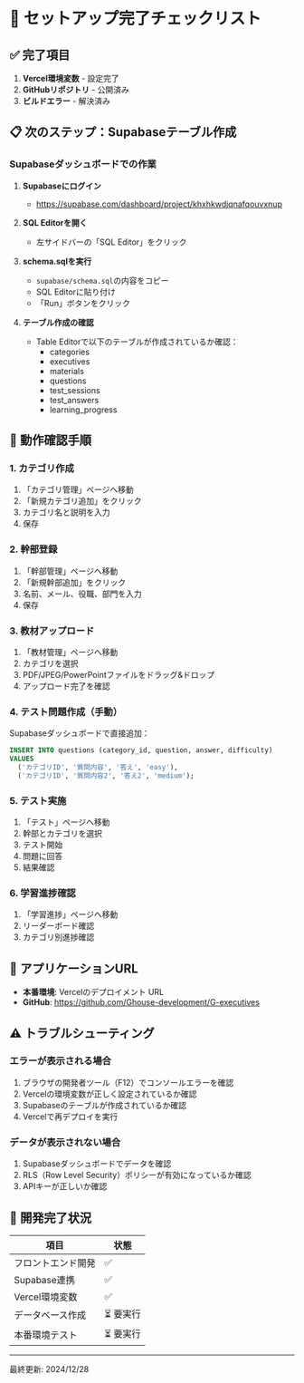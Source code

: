 # 🎉 セットアップ完了チェックリスト

## ✅ 完了項目

1. **Vercel環境変数** - 設定完了
2. **GitHubリポジトリ** - 公開済み
3. **ビルドエラー** - 解決済み

## 📋 次のステップ：Supabaseテーブル作成

### Supabaseダッシュボードでの作業

1. **Supabaseにログイン**
   - https://supabase.com/dashboard/project/khxhkwdjqnafqouvxnup

2. **SQL Editorを開く**
   - 左サイドバーの「SQL Editor」をクリック

3. **schema.sqlを実行**
   - `supabase/schema.sql`の内容をコピー
   - SQL Editorに貼り付け
   - 「Run」ボタンをクリック

4. **テーブル作成の確認**
   - Table Editorで以下のテーブルが作成されているか確認：
     - categories
     - executives
     - materials
     - questions
     - test_sessions
     - test_answers
     - learning_progress

## 🧪 動作確認手順

### 1. カテゴリ作成
1. 「カテゴリ管理」ページへ移動
2. 「新規カテゴリ追加」をクリック
3. カテゴリ名と説明を入力
4. 保存

### 2. 幹部登録
1. 「幹部管理」ページへ移動
2. 「新規幹部追加」をクリック
3. 名前、メール、役職、部門を入力
4. 保存

### 3. 教材アップロード
1. 「教材管理」ページへ移動
2. カテゴリを選択
3. PDF/JPEG/PowerPointファイルをドラッグ&ドロップ
4. アップロード完了を確認

### 4. テスト問題作成（手動）
Supabaseダッシュボードで直接追加：
```sql
INSERT INTO questions (category_id, question, answer, difficulty)
VALUES
  ('カテゴリID', '質問内容', '答え', 'easy'),
  ('カテゴリID', '質問内容2', '答え2', 'medium');
```

### 5. テスト実施
1. 「テスト」ページへ移動
2. 幹部とカテゴリを選択
3. テスト開始
4. 問題に回答
5. 結果確認

### 6. 学習進捗確認
1. 「学習進捗」ページへ移動
2. リーダーボード確認
3. カテゴリ別進捗確認

## 🚀 アプリケーションURL

- **本番環境**: Vercelのデプロイメント URL
- **GitHub**: https://github.com/Ghouse-development/G-executives

## ⚠️ トラブルシューティング

### エラーが表示される場合
1. ブラウザの開発者ツール（F12）でコンソールエラーを確認
2. Vercelの環境変数が正しく設定されているか確認
3. Supabaseのテーブルが作成されているか確認
4. Vercelで再デプロイを実行

### データが表示されない場合
1. Supabaseダッシュボードでデータを確認
2. RLS（Row Level Security）ポリシーが有効になっているか確認
3. APIキーが正しいか確認

## 📝 開発完了状況

| 項目 | 状態 |
|------|------|
| フロントエンド開発 | ✅ |
| Supabase連携 | ✅ |
| Vercel環境変数 | ✅ |
| データベース作成 | ⏳ 要実行 |
| 本番環境テスト | ⏳ 要実行 |

---
最終更新: 2024/12/28
